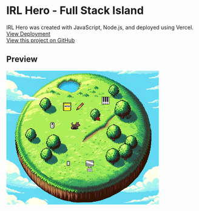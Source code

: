 # IRL Hero - Full Stack Island

IRL Hero was created with JavaScript, Node.js, and deployed using Vercel.</br>
[View Deployment](https://irl-hero.vercel.app/)</br>
[View this project on GitHub](https://github.com/nateykliu/irl-hero)



## Preview

![preview](/public/preview.PNG)

